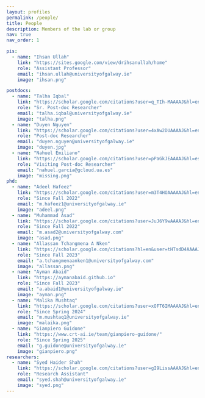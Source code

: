 ```yaml
---
layout: profiles
permalink: /people/
title: People
description: Members of the lab or group
nav: true
nav_order: 1

pis:
  - name: "Ihsan Ullah"
    link: "https://sites.google.com/view/drihsanullah/home"
    role: "Assistant Professor"
    email: "ihsan.ullah@universityofgalway.ie"
    image: "ihsan.png"

postdocs:
  - name: "Talha Iqbal"
    link: "https://scholar.google.com/citations?user=q_TIh-MAAAAJ&hl=en"
    role: "Sr. Post-doc Researcher"
    email: "talha.iqbal@universityofgalway.ie"
    image: "talha.png"
  - name: "Duyen Nguyen"
    link: "https://scholar.google.com/citations?user=4xAw2DUAAAAJ&hl=en"
    role: "Post-doc Researcher"
    email: "duyen.nguyen@universityofgalway.ie"
    image: "duyen.jpg"
  - name: "Nahuel Emiliano"
    link: "https://scholar.google.com/citations?user=pPaGkJEAAAAJ&hl=es"
    role: "Visiting Post-doc Researcher"
    email: "nahuel.garcia@gcloud.ua.es"
    image: "missing.png"
phd:
  - name: "Adeel Hafeez"
    link: "https://scholar.google.com/citations?user=m3T4HOAAAAAJ&hl=en"
    role: "Since Fall 2022"
    email: "m.hafeez1@universityofgalway.ie"
    image: "adeel.png"
  - name: "Muhammad Asad"
    link: "https://scholar.google.com/citations?user=JuJ6Y9wAAAAJ&hl=en"
    role: "Since Fall 2022"
    email: "m.asad2@universityofgalway.com"
    image: "asad.png"
  - name: "Allassan Tchangmena A Nken"
    link: "https://scholar.google.com/citations?hl=en&user=tHTsdD4AAAAJ"
    role: "Since Fall 2023"
    email: "a.tchangmenaanken1@universityofgalway.com"
    image: "allassan.png"
  - name: "Ayman Abaid"
    link: "https://aymanabaid.github.io"
    role: "Since Fall 2023"
    email: "a.abaid1@universityofgalway.ie"
    image: "ayman.png"
  - name: "Malika Mushtaq"
    link: "https://scholar.google.com/citations?user=xOFT6IMAAAAJ&hl=en"
    role: "Since Spring 2024"
    email: "m.mushtaq1@universityofgalway.ie"
    image: "malaika.png"
  - name: "Gianpiero Guidone"
    link: "https://www.crt-ai.ie/team/gianpiero-guidone/"
    role: "Since Spring 2025"
    email: "g.guidone@universityofgalway.ie"
    image: "gianpiero.png"     
researchers:
  - name: "Syed Haider Shah"
    link: "https://scholar.google.com/citations?user=gI9LissAAAAJ&hl=en"
    role: "Research Assistant"
    email: "syed.shah@universityofgalway.ie"
    image: "syed.png"
---
```

